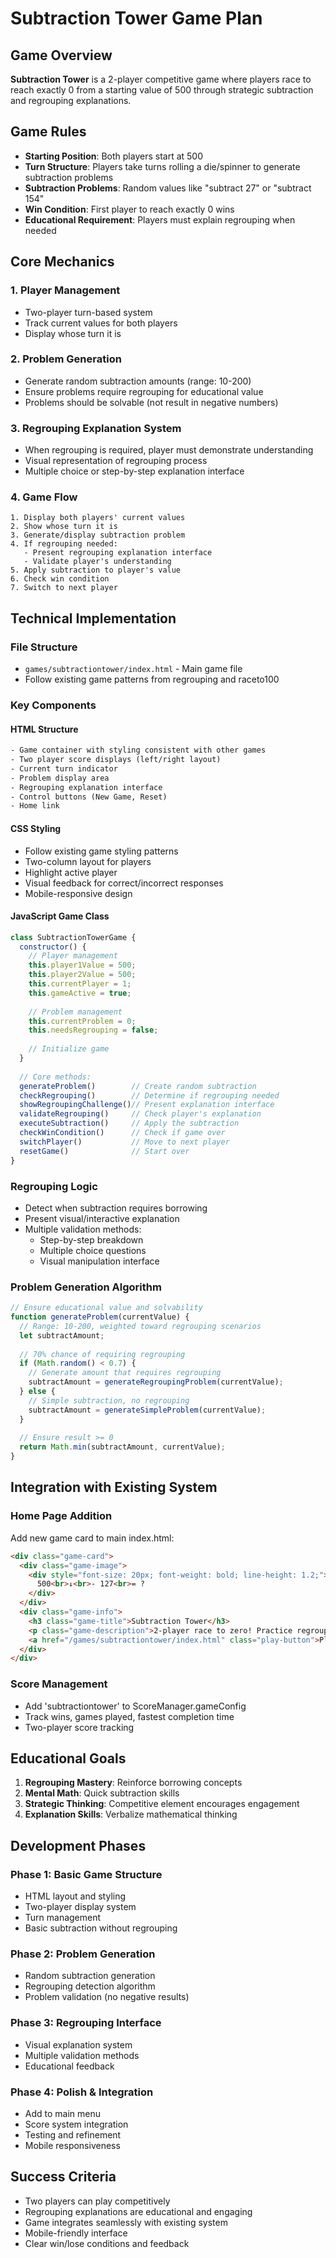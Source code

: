 # Subtraction Tower Game Plan

## Game Overview
**Subtraction Tower** is a 2-player competitive game where players race to reach exactly 0 from a starting value of 500 through strategic subtraction and regrouping explanations.

## Game Rules
- **Starting Position**: Both players start at 500
- **Turn Structure**: Players take turns rolling a die/spinner to generate subtraction problems
- **Subtraction Problems**: Random values like "subtract 27" or "subtract 154"
- **Win Condition**: First player to reach exactly 0 wins
- **Educational Requirement**: Players must explain regrouping when needed

## Core Mechanics

### 1. Player Management
- Two-player turn-based system
- Track current values for both players
- Display whose turn it is

### 2. Problem Generation
- Generate random subtraction amounts (range: 10-200)
- Ensure problems require regrouping for educational value
- Problems should be solvable (not result in negative numbers)

### 3. Regrouping Explanation System
- When regrouping is required, player must demonstrate understanding
- Visual representation of regrouping process
- Multiple choice or step-by-step explanation interface

### 4. Game Flow
```
1. Display both players' current values
2. Show whose turn it is
3. Generate/display subtraction problem
4. If regrouping needed:
   - Present regrouping explanation interface
   - Validate player's understanding
5. Apply subtraction to player's value
6. Check win condition
7. Switch to next player
```

## Technical Implementation

### File Structure
- `games/subtractiontower/index.html` - Main game file
- Follow existing game patterns from regrouping and raceto100

### Key Components

#### HTML Structure
```html
- Game container with styling consistent with other games
- Two player score displays (left/right layout)
- Current turn indicator
- Problem display area
- Regrouping explanation interface
- Control buttons (New Game, Reset)
- Home link
```

#### CSS Styling
- Follow existing game styling patterns
- Two-column layout for players
- Highlight active player
- Visual feedback for correct/incorrect responses
- Mobile-responsive design

#### JavaScript Game Class
```javascript
class SubtractionTowerGame {
  constructor() {
    // Player management
    this.player1Value = 500;
    this.player2Value = 500;
    this.currentPlayer = 1;
    this.gameActive = true;
    
    // Problem management
    this.currentProblem = 0;
    this.needsRegrouping = false;
    
    // Initialize game
  }
  
  // Core methods:
  generateProblem()        // Create random subtraction
  checkRegrouping()        // Determine if regrouping needed
  showRegroupingChallenge()// Present explanation interface
  validateRegrouping()     // Check player's explanation
  executeSubtraction()     // Apply the subtraction
  checkWinCondition()      // Check if game over
  switchPlayer()           // Move to next player
  resetGame()              // Start over
}
```

### Regrouping Logic
- Detect when subtraction requires borrowing
- Present visual/interactive explanation
- Multiple validation methods:
  - Step-by-step breakdown
  - Multiple choice questions
  - Visual manipulation interface

### Problem Generation Algorithm
```javascript
// Ensure educational value and solvability
function generateProblem(currentValue) {
  // Range: 10-200, weighted toward regrouping scenarios
  let subtractAmount;
  
  // 70% chance of requiring regrouping
  if (Math.random() < 0.7) {
    // Generate amount that requires regrouping
    subtractAmount = generateRegroupingProblem(currentValue);
  } else {
    // Simple subtraction, no regrouping
    subtractAmount = generateSimpleProblem(currentValue);
  }
  
  // Ensure result >= 0
  return Math.min(subtractAmount, currentValue);
}
```

## Integration with Existing System

### Home Page Addition
Add new game card to main index.html:
```html
<div class="game-card">
  <div class="game-image">
    <div style="font-size: 20px; font-weight: bold; line-height: 1.2;">
      500<br>↓<br>- 127<br>= ?
    </div>
  </div>
  <div class="game-info">
    <h3 class="game-title">Subtraction Tower</h3>
    <p class="game-description">2-player race to zero! Practice regrouping and explain your thinking.</p>
    <a href="/games/subtractiontower/index.html" class="play-button">Play Now</a>
  </div>
</div>
```

### Score Management
- Add 'subtractiontower' to ScoreManager.gameConfig
- Track wins, games played, fastest completion time
- Two-player score tracking

## Educational Goals
1. **Regrouping Mastery**: Reinforce borrowing concepts
2. **Mental Math**: Quick subtraction skills
3. **Strategic Thinking**: Competitive element encourages engagement
4. **Explanation Skills**: Verbalize mathematical thinking

## Development Phases

### Phase 1: Basic Game Structure
- HTML layout and styling
- Two-player display system
- Turn management
- Basic subtraction without regrouping

### Phase 2: Problem Generation
- Random subtraction generation
- Regrouping detection algorithm
- Problem validation (no negative results)

### Phase 3: Regrouping Interface
- Visual explanation system
- Multiple validation methods
- Educational feedback

### Phase 4: Polish & Integration
- Add to main menu
- Score system integration
- Testing and refinement
- Mobile responsiveness

## Success Criteria
- Two players can play competitively
- Regrouping explanations are educational and engaging
- Game integrates seamlessly with existing system
- Mobile-friendly interface
- Clear win/lose conditions and feedback